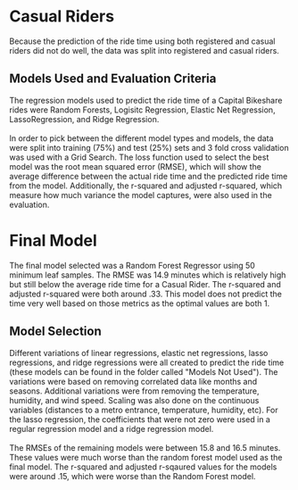 
# Casual Riders
Because the prediction of the ride time using both registered and casual riders did not do well, the data was split into registered and casual riders.

## Models Used and Evaluation Criteria
The regression models used to predict the ride time of a Capital Bikeshare rides were Random Forests, Logisitc Regression, Elastic Net Regression, LassoRegression, and Ridge Regression. 
<br><br>
In order to pick between the different model types and models, the data were split into training (75%) and test (25%) sets and 3 fold cross validation was used with a Grid Search. The loss function used to select the best model was the root mean squared error (RMSE), which will show the average difference between the actual ride time and the predicted ride time from the model. Additionally, the r-squared and adjusted r-squared, which measure how much variance the model captures, were also used in the evaluation.

# Final Model
The final model selected was a Random Forest Regressor using 50 minimum leaf samples. The RMSE was 14.9 minutes which is relatively high but still below the average ride time for a Casual Rider. The r-squared and adjusted r-squared were both around .33. This model does not predict the time very well based on those metrics as the optimal values are both 1.

## Model Selection
Different variations of linear regressions, elastic net regressions, lasso regressions, and ridge regressions were all created to predict the ride time (these models can be found in the folder called "Models Not Used"). The variations were based on removing correlated data like months and seasons. Additional variations were from removing the temperature, humidity, and wind speed. Scaling was also done on the continuous variables (distances to a metro entrance, temperature, humidity, etc). For the lasso regression, the coefficients that were not zero were used in a regular regression model and a ridge regression model.
<br><br>
The RMSEs of the remaining models were between 15.8 and 16.5 minutes. These values were much worse than the random forest model used as the final model. The r-squared and adjusted r-sqaured values for the models were around .15, which were worse than the Random Forest model.


```python

```
